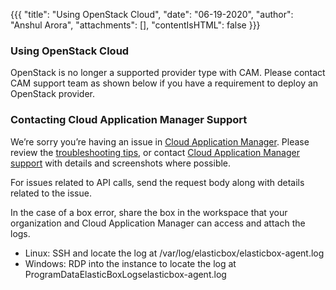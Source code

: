 {{{
"title": "Using OpenStack Cloud",
"date": "06-19-2020",
"author": "Anshul Arora",
"attachments": [],
"contentIsHTML": false
}}}

### Using OpenStack Cloud

OpenStack is no longer a supported provider type with CAM. Please contact CAM support team as shown below if you have a requirement to deploy an OpenStack provider.

### Contacting Cloud Application Manager Support

We’re sorry you’re having an issue in [Cloud Application Manager](https://www.ctl.io/cloud-application-manager/). Please review the [troubleshooting tips](../Troubleshooting/troubleshooting-tips.md), or contact [Cloud Application Manager support](mailto:incident@CenturyLink.com) with details and screenshots where possible.

For issues related to API calls, send the request body along with details related to the issue.

In the case of a box error, share the box in the workspace that your organization and Cloud Application Manager can access and attach the logs.
* Linux: SSH and locate the log at /var/log/elasticbox/elasticbox-agent.log
* Windows: RDP into the instance to locate the log at ProgramDataElasticBoxLogselasticbox-agent.log
